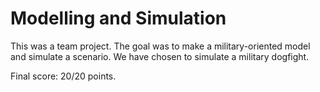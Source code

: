 # Modelling and Simulation

This was a team project. The goal was to make a military-oriented model and simulate a scenario. We have chosen to simulate a military dogfight.

Final score: 20/20 points.
